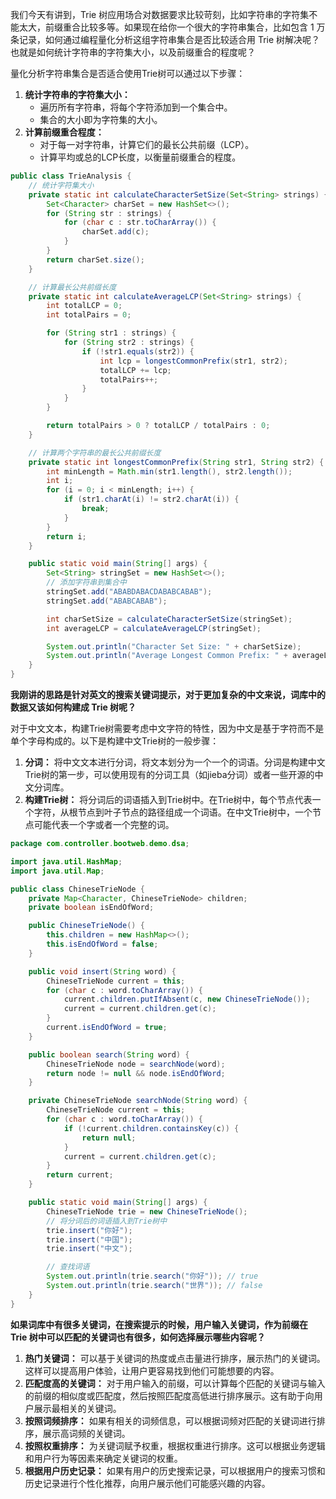 我们今天有讲到，Trie 树应用场合对数据要求比较苛刻，比如字符串的字符集不能太大，前缀重合比较多等。如果现在给你一个很大的字符串集合，比如包含 1 万条记录，如何通过编程量化分析这组字符串集合是否比较适合用 Trie 树解决呢？也就是如何统计字符串的字符集大小，以及前缀重合的程度呢？

量化分析字符串集合是否适合使用Trie树可以通过以下步骤：

1. **统计字符串的字符集大小：**
   - 遍历所有字符串，将每个字符添加到一个集合中。
   - 集合的大小即为字符集的大小。
2. **计算前缀重合程度：**
   - 对于每一对字符串，计算它们的最长公共前缀（LCP）。
   - 计算平均或总的LCP长度，以衡量前缀重合的程度。

```java
public class TrieAnalysis {
    // 统计字符集大小
    private static int calculateCharacterSetSize(Set<String> strings) {
        Set<Character> charSet = new HashSet<>();
        for (String str : strings) {
            for (char c : str.toCharArray()) {
                charSet.add(c);
            }
        }
        return charSet.size();
    }

    // 计算最长公共前缀长度
    private static int calculateAverageLCP(Set<String> strings) {
        int totalLCP = 0;
        int totalPairs = 0;

        for (String str1 : strings) {
            for (String str2 : strings) {
                if (!str1.equals(str2)) {
                    int lcp = longestCommonPrefix(str1, str2);
                    totalLCP += lcp;
                    totalPairs++;
                }
            }
        }

        return totalPairs > 0 ? totalLCP / totalPairs : 0;
    }

    // 计算两个字符串的最长公共前缀长度
    private static int longestCommonPrefix(String str1, String str2) {
        int minLength = Math.min(str1.length(), str2.length());
        int i;
        for (i = 0; i < minLength; i++) {
            if (str1.charAt(i) != str2.charAt(i)) {
                break;
            }
        }
        return i;
    }

    public static void main(String[] args) {
        Set<String> stringSet = new HashSet<>();
        // 添加字符串到集合中
        stringSet.add("ABABDABACDABABCABAB");
        stringSet.add("ABABCABAB");

        int charSetSize = calculateCharacterSetSize(stringSet);
        int averageLCP = calculateAverageLCP(stringSet);

        System.out.println("Character Set Size: " + charSetSize);
        System.out.println("Average Longest Common Prefix: " + averageLCP);
    }
}
```



**我刚讲的思路是针对英文的搜索关键词提示，对于更加复杂的中文来说，词库中的数据又该如何构建成 Trie 树呢？**

对于中文文本，构建Trie树需要考虑中文字符的特性，因为中文是基于字符而不是单个字母构成的。以下是构建中文Trie树的一般步骤：

1. **分词：** 将中文文本进行分词，将文本划分为一个一个的词语。分词是构建中文Trie树的第一步，可以使用现有的分词工具（如jieba分词）或者一些开源的中文分词库。
2. **构建Trie树：** 将分词后的词语插入到Trie树中。在Trie树中，每个节点代表一个字符，从根节点到叶子节点的路径组成一个词语。在中文Trie树中，一个节点可能代表一个字或者一个完整的词。

```java
package com.controller.bootweb.demo.dsa;

import java.util.HashMap;
import java.util.Map;

public class ChineseTrieNode {
    private Map<Character, ChineseTrieNode> children;
    private boolean isEndOfWord;

    public ChineseTrieNode() {
        this.children = new HashMap<>();
        this.isEndOfWord = false;
    }

    public void insert(String word) {
        ChineseTrieNode current = this;
        for (char c : word.toCharArray()) {
            current.children.putIfAbsent(c, new ChineseTrieNode());
            current = current.children.get(c);
        }
        current.isEndOfWord = true;
    }

    public boolean search(String word) {
        ChineseTrieNode node = searchNode(word);
        return node != null && node.isEndOfWord;
    }

    private ChineseTrieNode searchNode(String word) {
        ChineseTrieNode current = this;
        for (char c : word.toCharArray()) {
            if (!current.children.containsKey(c)) {
                return null;
            }
            current = current.children.get(c);
        }
        return current;
    }

    public static void main(String[] args) {
        ChineseTrieNode trie = new ChineseTrieNode();
        // 将分词后的词语插入到Trie树中
        trie.insert("你好");
        trie.insert("中国");
        trie.insert("中文");

        // 查找词语
        System.out.println(trie.search("你好")); // true
        System.out.println(trie.search("世界")); // false
    }
}
```



**如果词库中有很多关键词，在搜索提示的时候，用户输入关键词，作为前缀在 Trie 树中可以匹配的关键词也有很多，如何选择展示哪些内容呢？**



1. **热门关键词：** 可以基于关键词的热度或点击量进行排序，展示热门的关键词。这样可以提高用户体验，让用户更容易找到他们可能想要的内容。
2. **匹配度高的关键词：** 对于用户输入的前缀，可以计算每个匹配的关键词与输入的前缀的相似度或匹配度，然后按照匹配度高低进行排序展示。这有助于向用户展示最相关的关键词。
3. **按照词频排序：** 如果有相关的词频信息，可以根据词频对匹配的关键词进行排序，展示高词频的关键词。
4. **按照权重排序：** 为关键词赋予权重，根据权重进行排序。这可以根据业务逻辑和用户行为等因素来确定关键词的权重。
5. **根据用户历史记录：** 如果有用户的历史搜索记录，可以根据用户的搜索习惯和历史记录进行个性化推荐，向用户展示他们可能感兴趣的内容。



